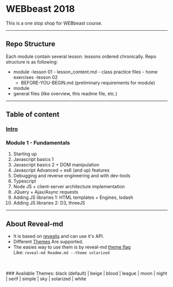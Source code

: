 # WEBbeast 2018
This is a one stop shop for WEBbeast course.

---

## Repo Structure
Each module contain several lesson. lessons ordered chronically.
Repo structure is as following:

- module
    -lesson 01
        - lesson_content.md
        - class practice files
        - home exercises
    -lesson 02
    - BEFORE-YOU-BEGIN.md (preliminary requirements for module)
- module
- general files (like overview, this readme file, etc.)

---

## Table of content

### [Intro]()

### Module 1 - Fundamentals
1. Starting up
2. Javascript basics 1
3. Javascript basics 2 + DOM manipulation
4. Javascript Advanced + es6 (and up) features
5. Debugging and reverse engineering and with dev-tools
6. Typescript
7. Node JS + client-server architecture implementation
8. JQuery + Ajax/Async requests
9. Adding JS libraries 1: HTML templates + Engines, lodash
10. Adding JS libraries 2: D3, threeJS

---

## About Reveal-md
* It is based on [revealjs](https://github.com/hakimel/reveal.js) and can use it's API.
* Different [Themes](https://github.com/hakimel/reveal.js/tree/master/css/theme) Are supported.
* The easies way to use them is by reveal-md [theme flag](https://github.com/webpro/reveal-md#theme) <br>
Like:
`reveal-md Readme.md --theme solarized`
<br>
<br>
### Available Themes:
black (default) | beige | blood | league | moon | night | serif | simple | sky | solarized | white
